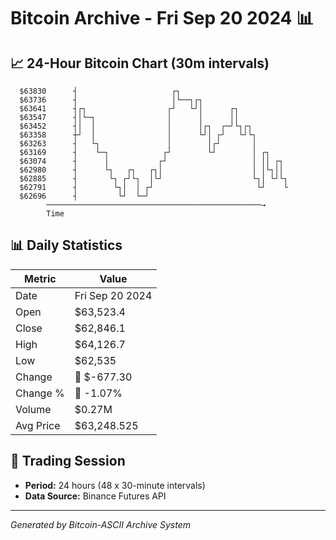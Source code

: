 # Bitcoin Archive - Fri Sep 20 2024 📊

## 📈 24-Hour Bitcoin Chart (30m intervals)

```
  $63830      ┤                     ┌┐                         
  $63736      ┤                     │└──┐┌┐                    
  $63641      ┤┌┐                  ┌┘   └┘│      ┌┐            
  $63547      ┤│└─┐                │      │      ││            
  $63452      ┤│  │                │      │┌┐  ┌─┘└┐┌┐         
  $63358      ┼┘  │                │      └┘│ ┌┘   └┘└┐        
  $63263      ┤   └┐               │        │┌┘       │        
  $63169      ┤    └─┐            ┌┘        └┘        │ ┌┐     
  $63074      ┤      │           ┌┘                   │ ││ ┌┐  
  $62980      ┤      └┐   ┌┐   ┌┐│                    │ │└┐││  
  $62885      ┤       └┐ ┌┘└┐  │└┘                    └┐│ └┘└┐ 
  $62791      ┤        └┐│  │ ┌┘                       └┘    └ 
  $62696      ┤         └┘  └─┘                                
        ────────────────────────────────────────────────→
        Time
```

## 📊 Daily Statistics

| Metric | Value |
|--------|-------|
| Date | Fri Sep 20 2024 |
| Open | $63,523.4 |
| Close | $62,846.1 |
| High | $64,126.7 |
| Low | $62,535 |
| Change | 🔴 $-677.30 |
| Change % | 🔴 -1.07% |
| Volume | $0.27M |
| Avg Price | $63,248.525 |

## 📅 Trading Session

- **Period:** 24 hours (48 x 30-minute intervals)
- **Data Source:** Binance Futures API

---
*Generated by Bitcoin-ASCII Archive System*
